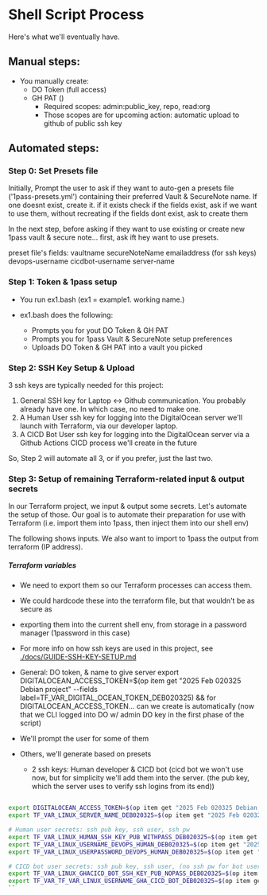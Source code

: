 # Shell Script Process

Here's what we'll eventually have.

## Manual steps:

- You manually create:
  - DO Token (full access)
  - GH PAT ()
    - Required scopes: admin:public_key, repo, read:org
    - Those scopes are for upcoming action: automatic upload to github of public ssh key

## Automated steps:

### Step 0: Set Presets file

Initially, Prompt the user to ask if they want to auto-gen a presets file
('1pass-presets.yml') containing their preferred Vault & SecureNote name.
If one doesnt exist, create it.
if it exists check if the fields exist, ask if we want to use them, without recreating
if the fields dont exist, ask to create them

In the next step, before asking if they want to use existing or create new 1pass vault & secure note... first, ask ift hey want to use presets.

preset file's fields:
vaultname
secureNoteName
emailaddress (for ssh keys)
devops-username
cicdbot-username
server-name

### Step 1: Token & 1pass setup

- You run ex1.bash (ex1 = example1. working name.)

- ex1.bash does the following:
  - Prompts you for yout DO Token & GH PAT
  - Prompts you for 1pass Vault & SecureNote setup preferences
  - Uploads DO Token & GH PAT into a vault you picked

### Step 2: SSH Key Setup & Upload

3 ssh keys are typically needed for this project:

1. General SSH key for Laptop <-> Github communication. You probably already have one. In which case, no need to make one.
2. A Human User ssh key for logging into the DigitalOcean server we'll launch with Terraform, via our developer laptop.
3. A CICD Bot User ssh key for logging into the DigitalOcean server via a Github Actions CICD process we'll create in the future

So, Step 2 will automate all 3, or if you prefer, just the last two.

### Step 3: Setup of remaining Terraform-related input & output secrets

In our Terraform project, we input & output some secrets. Let's automate the setup of those.
Our goal is to automate their preparation for use with Terraform (i.e. import them into 1pass, then inject them into our shell env)

The following shows inputs.
We also want to import to 1pass the output from terraform (IP address).

##### Terraform variables

- We need to export them so our Terraform processes can access them.
- We could hardcode these into the terraform file, but that wouldn't be as secure as
- exporting them into the current shell env, from storage in a password manager (1password in this case)
- For more info on how ssh keys are used in this project, see [./docs/GUIDE-SSH-KEY-SETUP.md](./docs/GUIDE-SSH-KEY-SETUP.md)
- General: DO token, & name to give server
  export DIGITALOCEAN_ACCESS_TOKEN=$(op item get "2025 Feb 020325 Debian project" --fields label=TF_VAR_DIGITAL_OCEAN_TOKEN_DEB020325) &&
  for DIGITALOCEAN_ACCESS_TOKEN... can we create is automatically (now that we CLI logged into DO w/ admin DO key in the first phase of the script)

- We'll prompt the user for some of them
- Others, we'll generate based on presets
  - 2 ssh keys: Human developer & CICD bot (cicd bot we won't use now, but for simplicity we'll add them into the server. (the pub key, which the server uses to verify ssh logins from its end))

```bash

export DIGITALOCEAN_ACCESS_TOKEN=$(op item get "2025 Feb 020325 Debian project" --fields label=TF_VAR_DIGITAL_OCEAN_TOKEN_DEB020325) &&
export TF_VAR_LINUX_SERVER_NAME_DEB020325=$(op item get "2025 Feb 020325 Debian project" --fields label=LINUX_SERVER_NAME_DEB020325) &&

# Human user secrets: ssh pub key, ssh user, ssh pw
export TF_VAR_LINUX_HUMAN_SSH_KEY_PUB_WITHPASS_DEB020325=$(op item get "2025 Feb 020325 Debian project" --fields label=id_ed25519_withpass_DO_TF_HUMAN_SSH_KEY_DEB020325) &&
export TF_VAR_LINUX_USERNAME_DEVOPS_HUMAN_DEB020325=$(op item get "2025 Feb 020325 Debian project" --fields label=LINUX_USERNAME_DEVOPS_HUMAN_DEB020325) &&
export TF_VAR_LINUX_USERPASSWORD_DEVOPS_HUMAN_DEB020325=$(op item get "2025 Feb 020325 Debian project" --fields label=LINUX_USERPASSWORD_DEVOPS_HUMAN_DEB020325) &&

# CICD bot user secrets: ssh pub key, ssh user, (no ssh pw for bot user)
export TF_VAR_LINUX_GHACICD_BOT_SSH_KEY_PUB_NOPASS_DEB020325=$(op item get "2025 Feb 020325 Debian project" --fields label=id_ed25519_nopass_GHACICD_BOT_SSH_KEY_DEB020325) &&
export TF_VAR_TF_VAR_LINUX_USERNAME_GHA_CICD_BOT_DEB020325=$(op item get "2025 Feb 020325 Debian project" --fields label=TF_VAR_LINUX_USERNAME_GHA_CICD_BOT_DEB020325)
``
```
